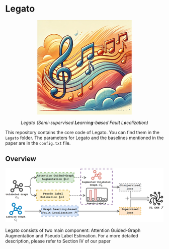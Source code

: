 # Legato

<p align="center">
  <img src="https://github.com/pppppkun/Legato/blob/main/assets/legato.png" width="300"/>
</p>
<p align="center"><em>Legato 
(Semi-supervised <b>Le</b>arnin<b>g</b>-b<b>a</b>sed Faul<b>t</b> L<b>o</b>calization)</em></p>

This repository contains the core code of Legato. You can find them in the `Legato` folder. The parameters for Legato and the baselines mentioned in the paper are in the `config.txt` file.

## Overview

![Overview](assets/overview.png)

Legato consists of two main component: Attention Guided-Graph Augmentation and Pseudo Label Estimation. For a more detailed description, please refer to Section IV of our paper